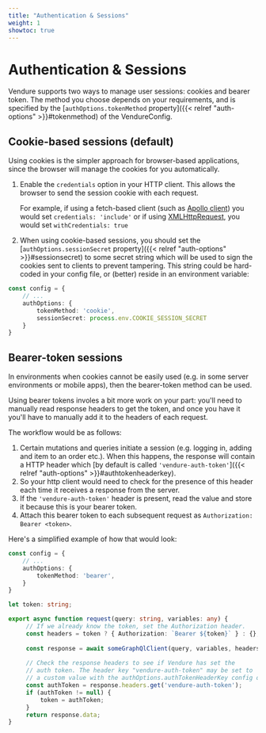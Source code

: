 ```yaml
---
title: "Authentication & Sessions"
weight: 1
showtoc: true
---
```

 
# Authentication & Sessions

Vendure supports two ways to manage user sessions: cookies and bearer token. The method you choose depends on your requirements, and is specified by the [`authOptions.tokenMethod` property]({{< relref "auth-options" >}}#tokenmethod) of the VendureConfig.

## Cookie-based sessions (default)

Using cookies is the simpler approach for browser-based applications, since the browser will manage the cookies for you automatically. 

1. Enable the `credentials` option in your HTTP client. This allows the browser to send the session cookie with each request. 

    For example, if using a fetch-based client (such as [Apollo client](https://www.apollographql.com/docs/react/recipes/authentication/#cookie)) you would set `credentials: 'include'` or if using [XMLHttpRequest](https://developer.mozilla.org/en-US/docs/Web/API/XMLHttpRequest/withCredentials), you would set `withCredentials: true`

2. When using cookie-based sessions, you should set the [`authOptions.sessionSecret` property]({{< relref "auth-options" >}}#sessionsecret) to some secret string which will be used to sign the cookies sent to clients to prevent tampering. This string could be hard-coded in your config file, or (better) reside in an environment variable:

```TypeScript
const config = {
    // ...
    authOptions: {
        tokenMethod: 'cookie',
        sessionSecret: process.env.COOKIE_SESSION_SECRET
    }
}
```

## Bearer-token sessions

In environments when cookies cannot be easily used (e.g. in some server environments or mobile apps), then the bearer-token method can be used.

Using bearer tokens involes a bit more work on your part: you'll need to manually read response headers to get the token, and once you have it you'll have to manually add it to the headers of each request. 

The workflow would be as follows:

1. Certain mutations and queries initiate a session (e.g. logging in, adding and item to an order etc.). When this happens, the response will contain a HTTP header which [by default is called `'vendure-auth-token'`]({{< relref "auth-options" >}}#authtokenheaderkey).
2. So your http client would need to check for the presence of this header each time it receives a response from the server.
3. If the `'vendure-auth-token'` header is present, read the value and store it because this is your bearer token.
4. Attach this bearer token to each subsequent request as `Authorization: Bearer <token>`.

Here's a simplified example of how that would look:

```TypeScript
const config = {
    // ...
    authOptions: {
        tokenMethod: 'bearer',
    }
}
```

```TypeScript
let token: string;

export async function request(query: string, variables: any) {
     // If we already know the token, set the Authorization header.
     const headers = token ? { Authorization: `Bearer ${token}` } : {};
     
     const response = await someGraphQlClient(query, variables, headers);
    
     // Check the response headers to see if Vendure has set the 
     // auth token. The header key "vendure-auth-token" may be set to
     // a custom value with the authOptions.authTokenHeaderKey config option.
     const authToken = response.headers.get('vendure-auth-token');
     if (authToken != null) {
         token = authToken;
     }
     return response.data;
}
```
